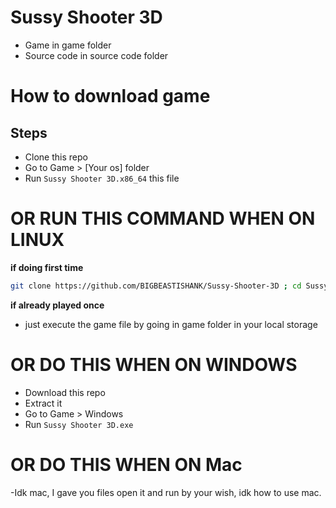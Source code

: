 # Sussy Shooter 3D

- Game in game folder
- Source code in source code folder

# How to download game

## Steps
- Clone this repo
- Go to Game > [Your os] folder
- Run `Sussy Shooter 3D.x86_64` this file

# OR RUN THIS COMMAND WHEN ON LINUX

**if doing first time**
```sh
git clone https://github.com/BIGBEASTISHANK/Sussy-Shooter-3D ; cd Sussy-Shooter-2D/Game/Linux ; ./Sussy\ Shooter\ 3D.x86_64
```
**if already played once**
- just execute the game file by going in game folder in your local storage

# OR DO THIS WHEN ON WINDOWS
- Download this repo
- Extract it
- Go to Game > Windows
- Run `Sussy Shooter 3D.exe`

# OR DO THIS WHEN ON Mac
-Idk mac, I gave you files open it and run by your wish, idk how to use mac.
